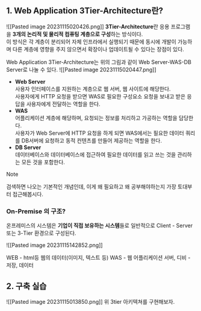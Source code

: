 
## 1. Web Application 3Tier-Architecture란?
![[Pasted image 20231115020426.png]]
**3Tier-Architecture**란 응용 프로그램을 **3개의 논리적 및 물리적 컴퓨팅 계층으로 구성**하는 방식이다.  
이 방식은 각 계층이 분리되어 자체 인프라에서 실행되기 때문에 동시에 개발이 가능하며 다른 계층에 영향을 주지 않으면서 확장이나 업데이트될 수 있다는 장점이 있다.

Web Application 3Tier-Architecture는 위의 그림과 같이 Web Server-WAS-DB Server로 나눌 수 있다.
![[Pasted image 20231115020447.png]]

- **Web Server**  
    사용자 인터페이스를 지원하는 계층으로 웹 서버, 웹 사이트에 해당한다.  
    사용자에게 HTTP 요청을 받으면 WAS로 필요한 구성요소 요청을 보내고 받은 응답을 사용자에게 전달하는 역할을 한다.
- **WAS**  
    어플리케이션 계층에 해당하며, 요청되는 정보를 처리하고 가공하는 역할을 담당한다.  
    사용자가 Web Server에 HTTP 요청을 하게 되면 WAS에서는 필요한 데이터 쿼리를 DB서버에 요청하고 동적 컨텐츠를 만들어 제공하는 역할을 한다.
- **DB Server**  
    데이터베이스와 데이터베이스에 접근하여 필요한 데이터를 읽고 쓰는 것을 관리하는 모든 것을 포함한다.


> [!NOTE]
> 검색하면 나오는 기본적인 개념인데, 이게 왜 필요하고 
> 왜 공부해야하는지
> 가장 토대부터 접근해봅시다.

### On-Premise 의 구조?

온프레미스의 시스템은 **기업이 직접 보유하는 시스템**들로 일반적으로 Client - Server 또는 3-Tier 환경으로 구성된다.

![[Pasted image 20231115142852.png]]

WEB - html등 웹의 데이터(이미지, 텍스트 등)
WAS - 웹 어플리케이션 서버, 
디비 - 저장, 데이터 








## 2. 구축 실습 

![[Pasted image 20231115013850.png]]
위 3tier 아키텍쳐를 구현해보자.

